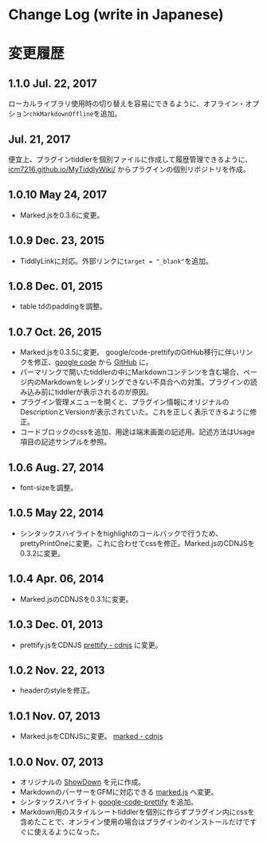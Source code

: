 # Change Log (write in Japanese)

# 変更履歴

## 1.1.0 Jul. 22, 2017

ローカルライブラリ使用時の切り替えを容易にできるように、オフライン・オプション`chkMarkdownOffline`を追加。

## Jul. 21, 2017

便宜上、プラグインtiddlerを個別ファイルに作成して履歴管理できるように、[icm7216.github.io/MyTiddlyWiki/](https://icm7216.github.io/MyTiddlyWiki/) からプラグインの個別リポジトリを作成。
 
## 1.0.10 May 24, 2017

*   Marked.jsを0.3.6に変更。

## 1.0.9 Dec. 23, 2015

*   TiddlyLinkに対応。外部リンクに`target = "_blank"`を追加。

## 1.0.8 Dec. 01, 2015

*   table tdのpaddingを調整。

## 1.0.7 Oct. 26, 2015

*   Marked.jsを0.3.5に変更。 google/code-prettifyのGitHub移行に伴いリンクを修正、[google code](https://code.google.com/p/google-code-prettify/) から [GitHub](https://github.com/google/code-prettify) に。
*   パーマリンクで開いたtiddlerの中にMarkdownコンテンツを含む場合、ページ内のMarkdownをレンダリングできない不具合への対策。プラグインの読み込み前にtiddlerが表示されるのが原因。
*   プラグイン管理メニューを開くと、プラグイン情報にオリジナルのDescriptionとVersionが表示されていた。これを正しく表示できるように修正。
*   コードブロックのcssを追加、用途は端末画面の記述用。記述方法はUsage項目の記述サンプルを参照。

## 1.0.6 Aug. 27, 2014

*   font-sizeを調整。

## 1.0.5 May 22, 2014
*   シンタックスハイライトをhighlightのコールバックで行うため、prettyPrintOneに変更。これに合わせてcssを修正。Marked.jsのCDNJSを0.3.2に変更。

## 1.0.4 Apr. 06, 2014

*   Marked.jsのCDNJSを0.3.1に変更。

## 1.0.3 Dec. 01, 2013

*   prettify.jsをCDNJS [prettify - cdnjs](http://cdnjs.com/libraries/prettify/) に変更。 

## 1.0.2 Nov. 22, 2013

*   headerのstyleを修正。

## 1.0.1 Nov. 07, 2013

*   Marked.jsをCDNJSに変更。 [marked - cdnjs](http://cdnjs.com/libraries/marked/)

## 1.0.0 Nov. 07, 2013

*   オリジナルの [ShowDown](http://showdown.tiddlyspace.com/) を元に作成。
*   MarkdownのパーサーをGFMに対応できる [marked.js](https://github.com/chjj/marked/tree/master/) へ変更。
*   シンタックスハイライト [google-code-prettify](https://github.com/google/code-prettify/tree/master) を追加。
*   Markdown用のスタイルシートtiddlerを個別に作らずプラグイン内にcssを含めたことで、オンライン使用の場合はプラグインのインストールだけですぐに使えるようになった。